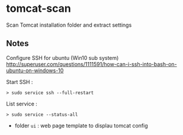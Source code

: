 # tomcat-scan

Scan Tomcat installation folder and extract settings

## Notes

Configure SSH for ubuntu (Win10 sub system)
http://superuser.com/questions/1111591/how-can-i-ssh-into-bash-on-ubuntu-on-windows-10

Start SSH :
```
> sudo service ssh --full-restart
```

List service :

```
> sudo service --status-all
```

- folder `ui` : web page template to displau tomcat config
